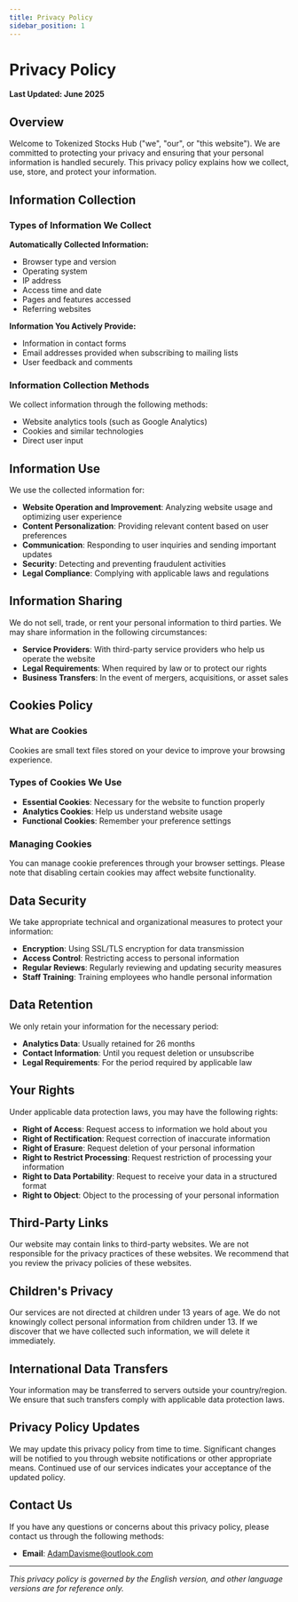 ```yaml
---
title: Privacy Policy
sidebar_position: 1
---
```


# Privacy Policy

**Last Updated: June 2025**

## Overview

Welcome to Tokenized Stocks Hub ("we", "our", or "this website"). We are committed to protecting your privacy and ensuring that your personal information is handled securely. This privacy policy explains how we collect, use, store, and protect your information.

## Information Collection

### Types of Information We Collect

**Automatically Collected Information:**
- Browser type and version
- Operating system
- IP address
- Access time and date
- Pages and features accessed
- Referring websites

**Information You Actively Provide:**
- Information in contact forms
- Email addresses provided when subscribing to mailing lists
- User feedback and comments

### Information Collection Methods

We collect information through the following methods:
- Website analytics tools (such as Google Analytics)
- Cookies and similar technologies
- Direct user input

## Information Use

We use the collected information for:

- **Website Operation and Improvement**: Analyzing website usage and optimizing user experience
- **Content Personalization**: Providing relevant content based on user preferences
- **Communication**: Responding to user inquiries and sending important updates
- **Security**: Detecting and preventing fraudulent activities
- **Legal Compliance**: Complying with applicable laws and regulations

## Information Sharing

We do not sell, trade, or rent your personal information to third parties. We may share information in the following circumstances:

- **Service Providers**: With third-party service providers who help us operate the website
- **Legal Requirements**: When required by law or to protect our rights
- **Business Transfers**: In the event of mergers, acquisitions, or asset sales

## Cookies Policy

### What are Cookies

Cookies are small text files stored on your device to improve your browsing experience.

### Types of Cookies We Use

- **Essential Cookies**: Necessary for the website to function properly
- **Analytics Cookies**: Help us understand website usage
- **Functional Cookies**: Remember your preference settings

### Managing Cookies

You can manage cookie preferences through your browser settings. Please note that disabling certain cookies may affect website functionality.

## Data Security

We take appropriate technical and organizational measures to protect your information:

- **Encryption**: Using SSL/TLS encryption for data transmission
- **Access Control**: Restricting access to personal information
- **Regular Reviews**: Regularly reviewing and updating security measures
- **Staff Training**: Training employees who handle personal information

## Data Retention

We only retain your information for the necessary period:

- **Analytics Data**: Usually retained for 26 months
- **Contact Information**: Until you request deletion or unsubscribe
- **Legal Requirements**: For the period required by applicable law

## Your Rights

Under applicable data protection laws, you may have the following rights:

- **Right of Access**: Request access to information we hold about you
- **Right of Rectification**: Request correction of inaccurate information
- **Right of Erasure**: Request deletion of your personal information
- **Right to Restrict Processing**: Request restriction of processing your information
- **Right to Data Portability**: Request to receive your data in a structured format
- **Right to Object**: Object to the processing of your personal information

## Third-Party Links

Our website may contain links to third-party websites. We are not responsible for the privacy practices of these websites. We recommend that you review the privacy policies of these websites.

## Children's Privacy

Our services are not directed at children under 13 years of age. We do not knowingly collect personal information from children under 13. If we discover that we have collected such information, we will delete it immediately.

## International Data Transfers

Your information may be transferred to servers outside your country/region. We ensure that such transfers comply with applicable data protection laws.

## Privacy Policy Updates

We may update this privacy policy from time to time. Significant changes will be notified to you through website notifications or other appropriate means. Continued use of our services indicates your acceptance of the updated policy.

## Contact Us

If you have any questions or concerns about this privacy policy, please contact us through the following methods:

- **Email**: AdamDavisme@outlook.com


---

*This privacy policy is governed by the English version, and other language versions are for reference only.*
